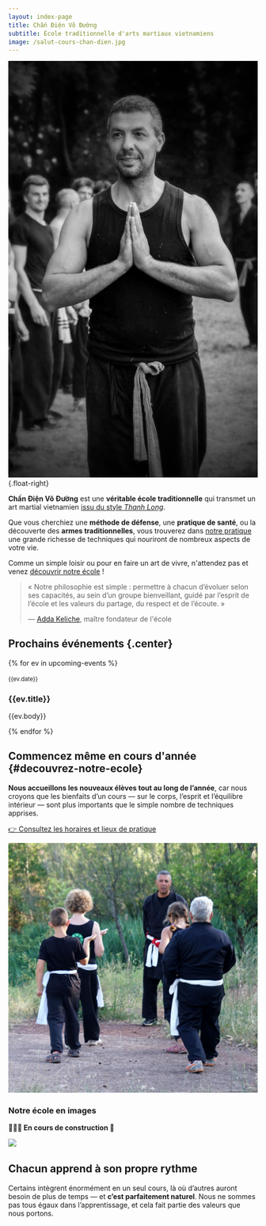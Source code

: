 ```yaml
---
layout: index-page
title: Chấn Điện Võ Đường
subtitle: École traditionnelle d'arts martiaux vietnamiens
image: /salut-cours-chan-dien.jpg
---
```


<section class="container">

![Adda Keliche, maître fondateur de l'école](adda-keliche-maitre-chan-dien.jpg)
{.float-right}

**Chấn Điện Võ Đường** est une **véritable école traditionnelle** qui transmet
un art martial vietnamien [issu du style _Thanh Long_](/nos-racines).

Que vous cherchiez une **méthode de défense**, une **pratique de santé**, ou la
découverte des **armes traditionnelles**, vous trouverez dans
[notre pratique](/notre-pratique) une grande richesse de techniques qui
nouriront de nombreux aspects de votre vie.

Comme un simple loisir ou pour en faire un art de vivre, n'attendez pas et venez
[découvrir notre école](/notre-ecole) !

> « Notre philosophie est simple : permettre à chacun d’évoluer selon ses
> capacités, au sein d’un groupe bienveillant, guidé par l’esprit de l’école et
> les valeurs du partage, du respect et de l’écoute. »
>
> — [Adda Keliche](/notre-ecole/#le-fondateur), maître fondateur de l'école

</section>

<section class="container-fluid">

## Prochains événements {.center}

<div class="grid">

{% for ev in upcoming-events %}

<article class="news">
<small>{{ev.date}}</small>

### {{ev.title}}

{{ev.body}}

</article>

{% endfor %}

</section>

<section class="container">

<article class="hero" data-theme="dark">

<div>

## Commencez même en cours d'année {#decouvrez-notre-ecole}

**Nous accueillons les nouveaux élèves tout au long de l’année**, car nous
croyons que les bienfaits d’un cours — sur le corps, l’esprit et l’équilibre
intérieur — sont plus importants que le simple nombre de techniques apprises.

[👉 Consultez les horaires et lieux de pratique](/infos-pratiques)

</div>

![](commencez-quand-vous-voulez.jpg)

</article>

</section>

<section class="container center">

### Notre école en images

**👷🏼‍♂️ En cours de construction 🚧**

</section>

<section class="container">

<article class="hero" data-theme="dark">

![](chacun-apprend-a-son-rythme.jpg)

<div>

## Chacun apprend à son propre rythme

Certains intègrent énormément en un seul cours, là où d’autres auront besoin de
plus de temps — et **c’est parfaitement naturel**. Nous ne sommes pas tous égaux
dans l’apprentissage, et cela fait partie des valeurs que nous portons.

</div>

</article>

</section>
